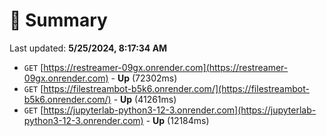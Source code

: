 # 📖 Summary
Last updated: **5/25/2024, 8:17:34 AM**

- `GET` [https://restreamer-09gx.onrender.com](https://restreamer-09gx.onrender.com) - **Up** (72302ms)
- `GET` [https://filestreambot-b5k6.onrender.com/](https://filestreambot-b5k6.onrender.com/) - **Up** (41261ms)
- `GET` [https://jupyterlab-python3-12-3.onrender.com](https://jupyterlab-python3-12-3.onrender.com) - **Up** (12184ms)
